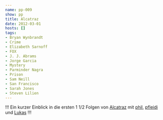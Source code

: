 ```yaml
---
name: pp-009
show: pp
title: Alcatraz
date: 2012-03-01
hosts: []
tags:
- Bryan Wynbrandt
- Crime
- Elizabeth Sarnoff
- FOX
- J. J. Abrams
- Jorge Garcia
- Mystery
- Parminder Nagra
- Prison
- Sam Neill
- San Francisco
- Sarah Jones
- Steven Lilien
---
```

!!!
  Ein kurzer Einblick in die ersten 1 1/2 Folgen von [Alcatraz](http://www.imdb.com/title/tt1728102/) mit [phil](http://twitter.com/!/philgrooves), [pfleidi](http://twitter.com/!/pfleidi) und [Lukas](http://twitter.com/!/Blubser)
!!!

